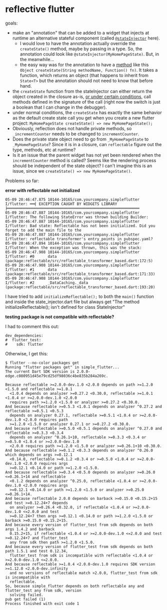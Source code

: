 # reflective flutter

goals:

* make an "annotation" that can be added to a widget that injects at runtime an alternative stateful component (called [`@stateInjector`](https://github.com/xrd/reflective_flutter/blob/master/lib/main.dart#L33) here).
  * I would love to have the annotation actually override the `createState()` method, maybe by passing in a type. So, the annotation could look like `@stateInjector(MyHomePageState)`. But, in the meanwhile...
  * the easy way was for the annotation to have a [method](https://github.com/xrd/reflective_flutter/blob/master/lib/main.dart#L40) like this `Object createState(String methodName, Function() fn)`. It takes a function, which returns an object (that happens to inherit from ` State<T>` but the annotation should not need to know that before hand.
* the `createState` function from the stateInjector can either return the object created in the closure as-is, [or under certain conditions](https://github.com/xrd/reflective_flutter/blob/master/lib/state_injector.dart#L21), call methods defined in the signature of the call (right now the switch is just a boolean that I can change in the debugger).
* under normal conditions, the `createState` has exactly the same behavior as the default create state call you get when you create a new flutter project: `MyHomePageState createState() => new MyHomePageState();`
* Obviously, reflection does not handle private methods, so `_incrementCounter` needs to be changed to `incrementCounter`. 
* Does the private state object need to go from `_MyHomePageState` to `_MyHomePageState`? Since it is in a closure, can `reflectable` figure out the type, methods, etc at runtime?
* Is it an issue that the parent widget has not yet been rendered when the `incrementCounter` method is called? Seems like the rendering process should be independent of the state object? I can't imagine this is an issue, since we `createState() => new MyHomePageState()`. 

Problems so far:

**error with reflectable not initialized**

```
05-09 20:46:47.875 10144-10165/com.yourcompany.simpleflutter I/flutter: ══╡ EXCEPTION CAUGHT BY WIDGETS LIBRARY ╞═══════════════════════════════════════════════════════════
05-09 20:46:47.887 10144-10165/com.yourcompany.simpleflutter I/flutter: The following StateError was thrown building Builder:
05-09 20:46:47.887 10144-10165/com.yourcompany.simpleflutter I/flutter: Bad state: Reflectable has not been initialized. Did you forget to add the main file to the
05-09 20:46:47.887 10144-10165/com.yourcompany.simpleflutter I/flutter: reflectable transformer's entry_points in pubspec.yaml?
05-09 20:46:47.894 10144-10165/com.yourcompany.simpleflutter I/flutter: When the exception was thrown, this was the stack:
05-09 20:46:47.908 10144-10165/com.yourcompany.simpleflutter I/flutter: #0      data (package:reflectable/src/reflectable_transformer_based.dart:172:5)
05-09 20:46:47.908 10144-10165/com.yourcompany.simpleflutter I/flutter: #1      data (package:reflectable/src/reflectable_transformer_based.dart:171:33)
05-09 20:46:47.908 10144-10165/com.yourcompany.simpleflutter I/flutter: #2      _DataCaching._data (package:reflectable/src/reflectable_transformer_based.dart:193:20)
```

I have tried to add `initializeReflectable();` to both the `main()` function and inside the state_injector.dart file 
but always get "The method initializeReflectable(); isn't defined for class StateInjector"

**testing package is not compatible with reflectable?**
 
I had to comment this out:
```
dev_dependencies:
#  flutter_test:
#    sdk: flutter
```

Otherwise, I get this:

```
$ flutter --no-color packages get
Running "flutter packages get" in simple_flutter...
The current Dart SDK version is 2.0.0-edge.c080951d45e79cd25df98036c4be835b284a269c.

Because reflectable >=2.0.0-dev.1.0 <2.0.0 depends on path >=1.2.0 <1.5.0 and reflectable >=1.0.1
  <1.0.4 depends on analyzer >=0.27.2 <0.30.0, reflectable >=1.0.1 <1.0.4 or >=2.0.0-dev.1.0 <2.0.0
  requires path >=1.2.0 <1.5.0 or analyzer >=0.27.2 <0.30.0.
And because reflectable >=0.5.3 <1.0.1 depends on analyzer ^0.27.2 and reflectable >=0.5.1 <0.5.3
  depends on analyzer 0.27.1, reflectable >=0.5.1 <1.0.4 or >=2.0.0-dev.1.0 <2.0.0 requires path
  >=1.2.0 <1.5.0 or analyzer 0.27.1 or >=0.27.2 <0.30.0.
And because reflectable >=0.5.0 <0.5.1 depends on analyzer ^0.27.0 and reflectable >=0.3.3 <0.3.4
  depends on analyzer ^0.26.1+10, reflectable >=0.3.3 <0.3.4 or >=0.5.0 <1.0.4 or >=2.0.0-dev.1.0
  <2.0.0 requires path >=1.2.0 <1.5.0 or analyzer >=0.26.1+10 <0.30.0.
And because reflectable >=0.1.2 <0.3.3 depends on analyzer ^0.26.0 which depends on args >=0.12.1
  <0.14.0, reflectable >=0.1.2 <0.3.4 or >=0.5.0 <1.0.4 or >=2.0.0-dev.1.0 <2.0.0 requires args
  >=0.12.1 <0.14.0 or path >=1.2.0 <1.5.0.
And because reflectable >=0.3.4 <0.5.0 depends on analyzer >=0.26.0 <=0.26.1+14 and reflectable
  <0.1.2 depends on analyzer ^0.25.0, reflectable <1.0.4 or >=2.0.0-dev.1.0 <2.0.0 requires args
  >=0.12.1 <0.14.0 or path >=1.2.0 <1.5.0 or analyzer >=0.25.0 <=0.26.1+14.
And because reflectable 2.0.0 depends on barback >=0.15.0 <0.15.2+15 and test >=0.12.24+7 depends
  on analyzer >=0.26.4 <0.32.0, if reflectable <1.0.4 or >=2.0.0-dev.1.0 <=2.0.0 and test
  >=0.12.24+7 then args >=0.12.1 <0.14.0 or path >=1.2.0 <1.5.0 or barback >=0.15.0 <0.15.2+15.
And because every version of flutter_test from sdk depends on both args 1.4.2 and barback
  0.15.2+15, if reflectable <1.0.4 or >=2.0.0-dev.1.0 <=2.0.0 and test >=0.12.24+7 and flutter_test
  any from sdk then path >=1.2.0 <1.5.0.
And because every version of flutter_test from sdk depends on both path 1.5.1 and test 0.12.34,
  flutter_test from sdk is incompatible with reflectable <1.0.4 or >=2.0.0-dev.1.0 <=2.0.0.
And because reflectable >=1.0.4 <2.0.0-dev.1.0 requires SDK version >=1.12.0 <2.0.0-dev.infinity
  and no versions of reflectable match >2.0.0, flutter_test from sdk is incompatible with
  reflectable.
So, because simple_flutter depends on both reflectable any and flutter_test any from sdk, version
  solving failed.
pub get failed (1)
Process finished with exit code 1

```
